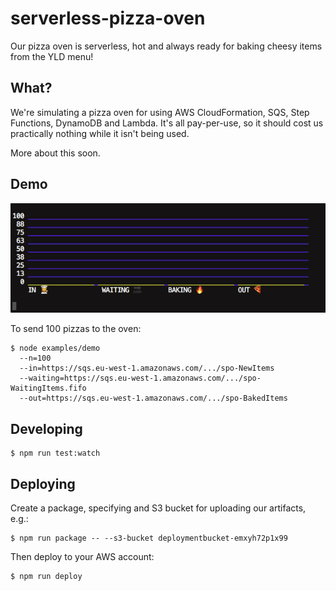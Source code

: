 # serverless-pizza-oven
Our pizza oven is serverless, hot and always ready for baking cheesy items from the YLD menu!

## What?

We're simulating a pizza oven for using AWS CloudFormation, SQS, Step Functions, DynamoDB and Lambda. It's all pay-per-use, so it should cost us practically nothing while it isn't being used.

More about this soon.

## Demo

![Demo Gif](docs/images/demo.gif)

To send 100 pizzas to the oven:

```
$ node examples/demo
  --n=100
  --in=https://sqs.eu-west-1.amazonaws.com/.../spo-NewItems
  --waiting=https://sqs.eu-west-1.amazonaws.com/.../spo-WaitingItems.fifo
  --out=https://sqs.eu-west-1.amazonaws.com/.../spo-BakedItems
```

## Developing

```
$ npm run test:watch
```

## Deploying

Create a package, specifying and S3 bucket for uploading our artifacts, e.g.:

```
$ npm run package -- --s3-bucket deploymentbucket-emxyh72p1x99
```

Then deploy to your AWS account:

```
$ npm run deploy
```
